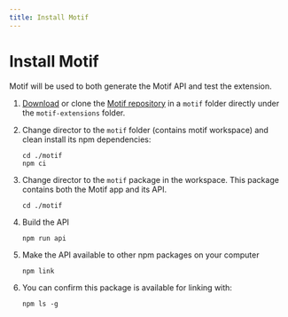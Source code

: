 ```yaml
---
title: Install Motif
---
```


# Install Motif

Motif will be used to both generate the Motif API and test the extension.

1. [Download](https://github.com/plxtra/motif/releases) or clone the [Motif repository](https://github.com/plxtra/motif) in a `motif` folder directly under the `motif-extensions` folder.

1. Change director to the `motif` folder (contains motif workspace) and clean install its npm dependencies:
    ```
    cd ./motif
    npm ci
    ```

1. Change director to the `motif` package in the workspace.  This package contains both the Motif app and its API.
    ```
    cd ./motif
    ```

1. Build the API
    ```
    npm run api
    ```

1. Make the API available to other npm packages on your computer
    ```
    npm link
    ```

1. You can confirm this package is available for linking with:
   ```
   npm ls -g
   ```